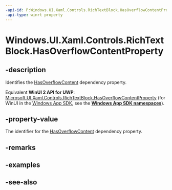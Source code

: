 ```yaml
---
-api-id: P:Windows.UI.Xaml.Controls.RichTextBlock.HasOverflowContentProperty
-api-type: winrt property
---
```


<!-- Property syntax
public Windows.UI.Xaml.DependencyProperty HasOverflowContentProperty { get; }
-->

# Windows.UI.Xaml.Controls.RichTextBlock.HasOverflowContentProperty

## -description
Identifies the [HasOverflowContent](richtextblock_hasoverflowcontent.md) dependency property.

Equivalent **WinUI 2 API for UWP**: [Microsoft.UI.Xaml.Controls.RichTextBlock.HasOverflowContentProperty](/windows/winui/api/microsoft.ui.xaml.controls.richtextblock.hasoverflowcontentproperty) (for WinUI in the [Windows App SDK](/windows/apps/windows-app-sdk/), see the **[Windows App SDK namespaces](/windows/windows-app-sdk/api/winrt/)**).

## -property-value
The identifier for the [HasOverflowContent](richtextblock_hasoverflowcontent.md) dependency property.

## -remarks

## -examples

## -see-also
